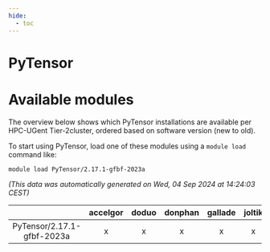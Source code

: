 ```yaml
---
hide:
  - toc
---
```


PyTensor
========

# Available modules


The overview below shows which PyTensor installations are available per HPC-UGent Tier-2cluster, ordered based on software version (new to old).

To start using PyTensor, load one of these modules using a `module load` command like:

```shell
module load PyTensor/2.17.1-gfbf-2023a
```

*(This data was automatically generated on Wed, 04 Sep 2024 at 14:24:03 CEST)*  

| |accelgor|doduo|donphan|gallade|joltik|shinx|skitty|
| :---: | :---: | :---: | :---: | :---: | :---: | :---: | :---: |
|PyTensor/2.17.1-gfbf-2023a|x|x|x|x|x|x|x|
